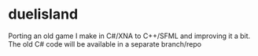# duelisland
Porting an old game I make in C#/XNA to C++/SFML and improving it a bit. The old C# code will be available in a separate branch/repo
